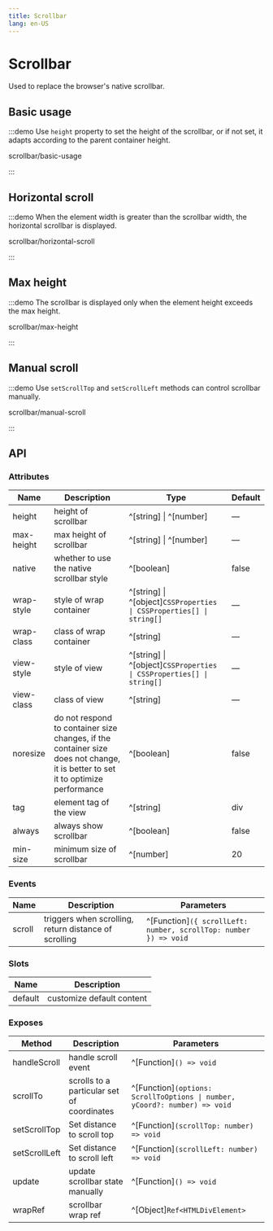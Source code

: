 ```yaml
---
title: Scrollbar
lang: en-US
---
```


# Scrollbar

Used to replace the browser's native scrollbar.

## Basic usage

:::demo Use `height` property to set the height of the scrollbar, or if not set, it adapts according to the parent container height.

scrollbar/basic-usage

:::

## Horizontal scroll

:::demo When the element width is greater than the scrollbar width, the horizontal scrollbar is displayed.

scrollbar/horizontal-scroll

:::

## Max height

:::demo The scrollbar is displayed only when the element height exceeds the max height.

scrollbar/max-height

:::

## Manual scroll

:::demo Use `setScrollTop` and `setScrollLeft` methods can control scrollbar manually.

scrollbar/manual-scroll

:::

## API

### Attributes

| Name       | Description                                                                                                                     | Type                                                                 | Default |
| ---------- | ------------------------------------------------------------------------------------------------------------------------------- | -------------------------------------------------------------------- | ------- |
| height     | height of scrollbar                                                                                                             | ^[string] \| ^[number]                                               | —       |
| max-height | max height of scrollbar                                                                                                         | ^[string] \| ^[number]                                               | —       |
| native     | whether to use the native scrollbar style                                                                                       | ^[boolean]                                                           | false   |
| wrap-style | style of wrap container                                                                                                         | ^[string] \| ^[object]`CSSProperties \| CSSProperties[] \| string[]` | —       |
| wrap-class | class of wrap container                                                                                                         | ^[string]                                                            | —       |
| view-style | style of view                                                                                                                   | ^[string] \| ^[object]`CSSProperties \| CSSProperties[] \| string[]` | —       |
| view-class | class of view                                                                                                                   | ^[string]                                                            | —       |
| noresize   | do not respond to container size changes, if the container size does not change, it is better to set it to optimize performance | ^[boolean]                                                           | false   |
| tag        | element tag of the view                                                                                                         | ^[string]                                                            | div     |
| always     | always show scrollbar                                                                                                           | ^[boolean]                                                           | false   |
| min-size   | minimum size of scrollbar                                                                                                       | ^[number]                                                            | 20      |

### Events

| Name   | Description                                           | Parameters                                                       |
| ------ | ----------------------------------------------------- | ---------------------------------------------------------------- |
| scroll | triggers when scrolling, return distance of scrolling | ^[Function]`({ scrollLeft: number, scrollTop: number }) => void` |

### Slots

| Name    | Description               |
| ------- | ------------------------- |
| default | customize default content |

### Exposes

| Method        | Description                                | Parameters                                                                 |
| ------------- | ------------------------------------------ | -------------------------------------------------------------------------- |
| handleScroll  | handle scroll event                        | ^[Function]`() => void`                                                    |
| scrollTo      | scrolls to a particular set of coordinates | ^[Function]`(options: ScrollToOptions \| number, yCoord?: number) => void` |
| setScrollTop  | Set distance to scroll top                 | ^[Function]`(scrollTop: number) => void`                                   |
| setScrollLeft | Set distance to scroll left                | ^[Function]`(scrollLeft: number) => void`                                  |
| update        | update scrollbar state manually            | ^[Function]`() => void`                                                    |
| wrapRef       | scrollbar wrap ref                         | ^[Object]`Ref<HTMLDivElement>`                                             |
